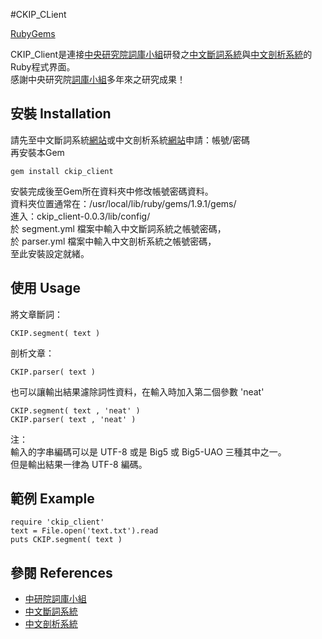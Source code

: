 #CKIP_CLient

[RubyGems](http://rubygems.org/gems/ckip_client)

CKIP_Client是連接[中央研究院][中央研究院][詞庫小組][詞庫小組]研發之[中文斷詞系統][斷詞系統]與[中文剖析系統][剖析系統]的Ruby程式界面。  
感謝中央研究院[詞庫小組][詞庫小組]多年來之研究成果！


## 安裝 Installation

請先至中文斷詞系統[網站][斷詞申請]或中文剖析系統[網站][剖析申請]申請：帳號/密碼  
再安裝本Gem

	gem install ckip_client

安裝完成後至Gem所在資料夾中修改帳號密碼資料。  
資料夾位置通常在：/usr/local/lib/ruby/gems/1.9.1/gems/  
進入：ckip_client-0.0.3/lib/config/  
於 segment.yml 檔案中輸入中文斷詞系統之帳號密碼，  
於 parser.yml 檔案中輸入中文剖析系統之帳號密碼，  
至此安裝設定就緒。


## 使用 Usage

將文章斷詞：

	CKIP.segment( text )

剖析文章：

	CKIP.parser( text )
	
也可以讓輸出結果濾除詞性資料，在輸入時加入第二個參數 'neat'

	CKIP.segment( text , 'neat' )
	CKIP.parser( text , 'neat' )

注：  
輸入的字串編碼可以是 UTF-8 或是 Big5 或 Big5-UAO 三種其中之一。  
但是輸出結果一律為 UTF-8 編碼。


## 範例 Example

	require 'ckip_client'
	text = File.open('text.txt').read
	puts CKIP.segment( text )


## 參閱 References

+ [中研院詞庫小組][詞庫小組]
+ [中文斷詞系統][斷詞系統]
+ [中文剖析系統][剖析系統]


[中央研究院]: http://www.sinica.edu.tw/
[詞庫小組]: http://godel.iis.sinica.edu.tw/CKIP/
[斷詞系統]: http://ckipsvr.iis.sinica.edu.tw
[剖析系統]: http://parser.iis.sinica.edu.tw
[斷詞申請]: http://ckipsvr.iis.sinica.edu.tw/webservice.htm
[剖析申請]: http://parser.iis.sinica.edu.tw/v1/apply.htm